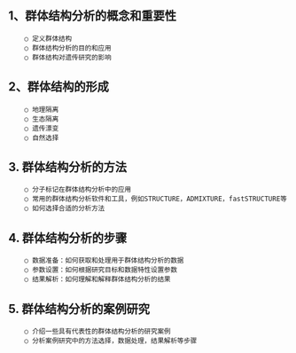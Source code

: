## 1、群体结构分析的概念和重要性                              
		○ 定义群体结构
		○ 群体结构分析的目的和应用
		○ 群体结构对遗传研究的影响
## 2、群体结构的形成
		○ 地理隔离
		○ 生态隔离
		○ 遗传漂变
		○ 自然选择
## 3. 群体结构分析的方法
		○ 分子标记在群体结构分析中的应用
		○ 常用的群体结构分析软件和工具，例如STRUCTURE，ADMIXTURE，fastSTRUCTURE等
		○ 如何选择合适的分析方法
## 4. 群体结构分析的步骤
		○ 数据准备：如何获取和处理用于群体结构分析的数据
		○ 参数设置：如何根据研究目标和数据特性设置参数
		○ 结果解析：如何理解和解释群体结构分析的结果
## 5. 群体结构分析的案例研究
		○ 介绍一些具有代表性的群体结构分析的研究案例
		○ 分析案例研究中的方法选择，数据处理，结果解析等步骤

